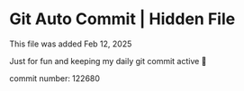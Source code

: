 # Git Auto Commit | Hidden File

This file was added Feb 12, 2025

Just for fun and keeping my daily git commit active 🤪

commit number: 122680
